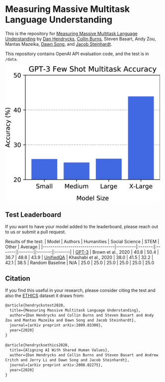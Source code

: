 # Measuring Massive Multitask Language Understanding
This is the repository for [Measuring Massive Multitask Language Understanding](https://arxiv.org/pdf/2009.03300) by
[Dan Hendrycks](https://people.eecs.berkeley.edu/~hendrycks/), [Collin Burns](http://collinpburns.com), Steven Basart, Andy Zou, Mantas Mazeika, [Dawn Song](https://people.eecs.berkeley.edu/~dawnsong/), and [Jacob Steinhardt](https://www.stat.berkeley.edu/~jsteinhardt/).

This repository contains OpenAI API evaluation code, and the test is in `/data`.

<img align="center" src="scale_and_accuracy.png" width="500">

## Test Leaderboard

If you want to have your model added to the leaderboard, please reach out to us or submit a pull request.


Results of the test:
|                Model               | Authors |  Humanities |  Social Science  | STEM | Other | Average |
|------------------------------------|----------|:-------:|:-------:|:-------:|:-------:|:-------:|
| [GPT-3](https://arxiv.org/abs/2005.14165) | Brown et al., 2020 | 40.8 | 50.4 | 36.7 | 48.8 | 43.9
| [UnifiedQA](https://arxiv.org/abs/2005.00700) | Khashabi et al., 2020 | 38.0 | 41.5 | 32.2 | 42.1 | 38.5
| Random Baseline           | N/A | 25.0 | 25.0 | 25.0 | 25.0 | 25.0 | 25.0


## Citation

If you find this useful in your research, please consider citing the test and also the [ETHICS](https://arxiv.org/abs/2008.02275) dataset it draws from:

    @article{hendryckstest2020,
      title={Measuring Massive Multitask Language Understanding},
      author={Dan Hendrycks and Collin Burns and Steven Basart and Andy Zou and Mantas Mazeika and Dawn Song and Jacob Steinhardt},
      journal={arXiv preprint arXiv:2009.03300},
      year={2020}
    }

    @article{hendrycksethics2020,
      title={Aligning AI With Shared Human Values},
      author={Dan Hendrycks and Collin Burns and Steven Basart and Andrew Critch and Jerry Li and Dawn Song and Jacob Steinhardt},
      journal={arXiv preprint arXiv:2008.02275},
      year={2020}
    }
